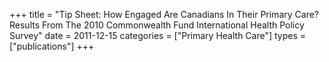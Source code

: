 +++
title = "Tip Sheet: How Engaged Are Canadians In Their Primary Care? Results From The 2010 Commonwealth Fund International Health Policy Survey"
date = 2011-12-15
categories = ["Primary Health Care"]
types = ["publications"]
+++
